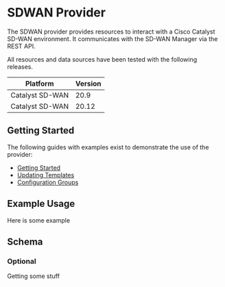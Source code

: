 # SDWAN Provider

The SDWAN provider provides resources to interact with a Cisco Catalyst SD-WAN environment. It communicates with the SD-WAN Manager via the REST API.

All resources and data sources have been tested with the following releases.

| Platform        | Version |
| --------------- | ------- |
| Catalyst SD-WAN | 20.9    |
| Catalyst SD-WAN | 20.12   |

## Getting Started

The following guides with examples exist to demonstrate the use of the provider:

- [Getting Started](https://registry.terraform.io/providers/CiscoDevNet/sdwan/latest/docs/guides/getting_started)
- [Updating Templates](https://registry.terraform.io/providers/CiscoDevNet/sdwan/latest/docs/guides/updating_templates)
- [Configuration Groups](https://registry.terraform.io/providers/CiscoDevNet/sdwan/latest/docs/guides/configuration_groups)

## Example Usage

Here is some example 

## Schema

### Optional

Getting some stuff